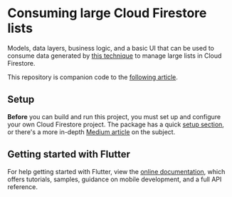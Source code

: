 # Consuming large Cloud Firestore lists
Models, data layers, business logic, and a basic UI that can be used to consume data generated by [this technique](https://medium.com/danahartweg/efficiently-manage-large-lists-in-cloud-firestore-6a100f000a3) to manage large lists in Cloud Firestore.

This repository is companion code to the [following article](https://medium.com/flutter-community/consuming-large-cloud-firestore-lists-in-flutter-part-one-ee975d132ca5).

## Setup
**Before** you can build and run this project, you must set up and configure your own Cloud Firestore project. The package has a quick [setup section](https://pub.dev/packages/cloud_firestore#setup), or there's a more in-depth [Medium article](https://medium.com/@atul.sharma_94062/how-to-use-cloud-firestore-with-flutter-e6f9e8821b27) on the subject.

## Getting started with Flutter
For help getting started with Flutter, view the
[online documentation](https://flutter.dev/docs), which offers tutorials,
samples, guidance on mobile development, and a full API reference.
